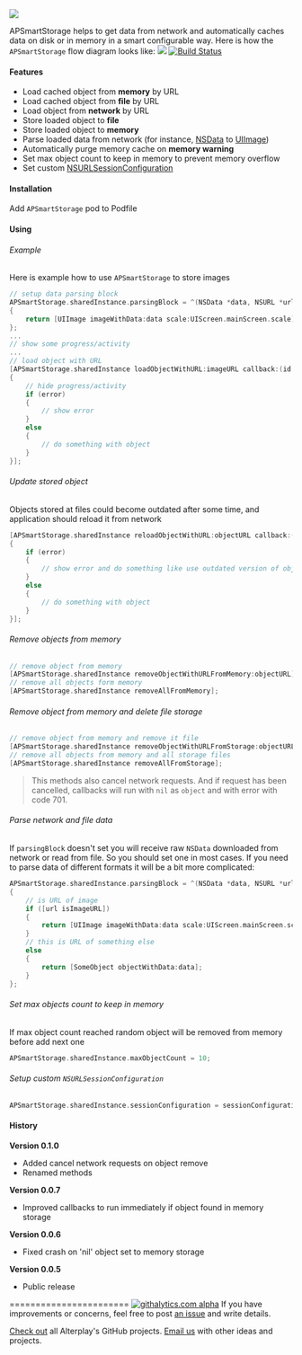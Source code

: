 <img src="https://dl.dropboxusercontent.com/u/2334198/APSmartStorage-git-teaser.png">

APSmartStorage helps to get data from network and automatically caches data on disk or in memory in a smart configurable way. Here is how the `APSmartStorage` flow diagram looks like:
<img src="https://dl.dropboxusercontent.com/u/2334198/APSmartStorage-git-illustration.png">
[![Build Status](https://travis-ci.org/Alterplay/APSmartStorage.png?branch=master)](https://travis-ci.org/Alterplay/APSmartStorage)

#### Features
* Load cached object from **memory** by URL
* Load cached object from **file** by URL
* Load object from **network** by URL
* Store loaded object to **file**
* Store loaded object to **memory**
* Parse loaded data from network (for instance, [NSData](https://developer.apple.com/library/mac/documentation/Cocoa/Reference/Foundation/Classes/NSData_Class/Reference/Reference.html) to [UIImage](https://developer.apple.com/library/ios/documentation/uikit/reference/UIImage_Class/Reference/Reference.html))
* Automatically purge memory cache on **memory warning**
* Set max object count to keep in memory to prevent memory overflow
* Set custom [NSURLSessionConfiguration](https://developer.apple.com/library/ios/documentation/Foundation/Reference/NSURLSessionConfiguration_class/Reference/Reference.html#//apple_ref/doc/c_ref/NSURLSessionConfiguration)

#### Installation
Add `APSmartStorage` pod to Podfile

#### Using

###### Example
Here is example how to use `APSmartStorage` to store images
```objective-c
// setup data parsing block
APSmartStorage.sharedInstance.parsingBlock = ^(NSData *data, NSURL *url)
{
    return [UIImage imageWithData:data scale:UIScreen.mainScreen.scale];
};
...
// show some progress/activity
...
// load object with URL
[APSmartStorage.sharedInstance loadObjectWithURL:imageURL callback:(id object, NSError *error)
{
    // hide progress/activity
    if (error)
    {
        // show error
    }
    else 
    {
        // do something with object
    }
}];
```

###### Update stored object
Objects stored at files could become outdated after some time, and application should reload it from network
```objective-c
[APSmartStorage.sharedInstance reloadObjectWithURL:objectURL callback:(id object, NSError *error)
{
    if (error)
    {
        // show error and do something like use outdated version of object
    }
    else
    {
        // do something with object
    }
}];
```

###### Remove objects from memory
```objective-c
// remove object from memory
[APSmartStorage.sharedInstance removeObjectWithURLFromMemory:objectURL];
// remove all objects form memory
[APSmartStorage.sharedInstance removeAllFromMemory];
```

###### Remove object from memory and delete file storage
```objective-c
// remove object from memory and remove it file
[APSmartStorage.sharedInstance removeObjectWithURLFromStorage:objectURL];
// remove all objects from memory and all storage files
[APSmartStorage.sharedInstance removeAllFromStorage];
```
> This methods also cancel network requests. And if request has been cancelled, callbacks will run with `nil` as `object` and with error with code 701.

###### Parse network and file data
If `parsingBlock` doesn't set you will receive raw `NSData` downloaded from network or read from file. So you should set one in most cases. If you need to parse data of different formats it will be a bit more complicated:
```objective-c
APSmartStorage.sharedInstance.parsingBlock = ^(NSData *data, NSURL *url)
{
    // is URL of image
    if ([url isImageURL])
    {
        return [UIImage imageWithData:data scale:UIScreen.mainScreen.scale];
    }
    // this is URL of something else
    else
    {
        return [SomeObject objectWithData:data];
    }
};
```

###### Set max objects count to keep in memory
If max object count reached random object will be removed from memory before add next one
```objective-c
APSmartStorage.sharedInstance.maxObjectCount = 10;
```

###### Setup custom `NSURLSessionConfiguration`
```objective-c
APSmartStorage.sharedInstance.sessionConfiguration = sessionConfiguration;
```

#### History

**Version 0.1.0**
* Added cancel network requests on object remove
* Renamed methods

**Version 0.0.7**
* Improved callbacks to run immediately if object found in memory storage

**Version 0.0.6**
* Fixed crash on 'nil' object set to memory storage

**Version 0.0.5**
* Public release

=======================
[![githalytics.com alpha](https://cruel-carlota.pagodabox.com/d6acc1315fe3f24e01e0a3a77b220f59 "githalytics.com")](http://githalytics.com/Alterplay/APSmartStorage)
If you have improvements or concerns, feel free to post [an issue](https://github.com/Alterplay/APSmartStorage/issues) and write details.

[Check out](https://github.com/Alterplay) all Alterplay's GitHub projects.
[Email us](mailto:hello@alterplay.com?subject=From%20GitHub%20APSmartStorage) with other ideas and projects.
